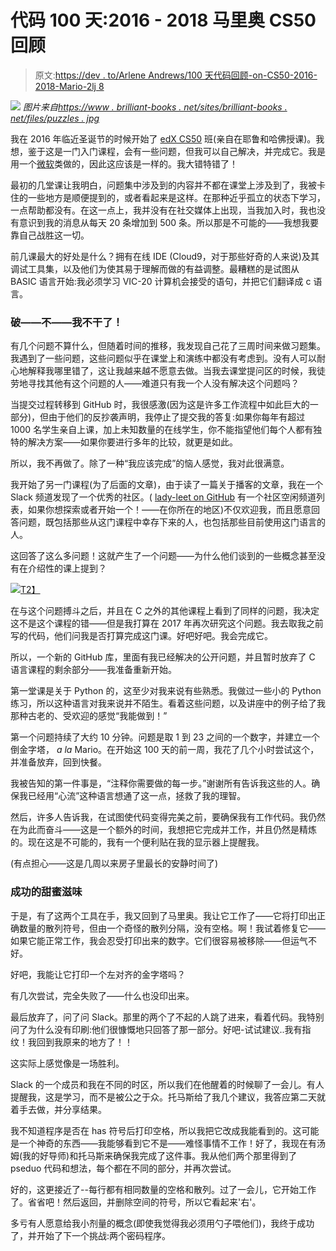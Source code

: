 # 代码 100 天:2016 - 2018 马里奥 CS50 回顾

> 原文:[https://dev . to/Arlene Andrews/100 天代码回顾-on-CS50-2016-2018-Mario-2lj 8](https://dev.to/arleneandrews/100-days-of-code-retrospective-on-cs50-2016---2018-mario-2lj8)

[![](../Images/9fa8bb180edced32bffb83aaac24d1cb.png)](https://www.brilliant-books.net/sites/brilliant-books.net/files/puzzles.jpg) 
*图片来自[https://www . brilliant-books . net/sites/brilliant-books . net/files/puzzles . jpg](https://www.brilliant-books.net/sites/brilliant-books.net/files/puzzles.jpg)*

我在 2016 年临近圣诞节的时候开始了 [edX CS50](https://courses.edx.org/courses/course-v1:HarvardX+CS50+X/course/) 班(亲自在耶鲁和哈佛授课)。我想，鉴于这是一门入门课程，会有一些问题，但我可以自己解决，并完成它。我是用一个[微软](https://mva.microsoft.com/)类做的，因此这应该是一样的。我大错特错了！

最初的几堂课让我明白，问题集中涉及到的内容并不都在课堂上涉及到了，我被卡住的一些地方是顺便提到的，或者看起来是这样。在那种近乎孤立的状态下学习，一点帮助都没有。在这一点上，我并没有在社交媒体上出现，当我加入时，我也没有意识到我的消息从每天 20 条增加到 500 条。所以那是不可能的——我想我要靠自己战胜这一切。

前几课最大的好处是什么？拥有在线 IDE (Cloud9，对于那些好奇的人来说)及其调试工具集，以及他们为使其易于理解而做的有益调整。最糟糕的是试图从 BASIC 语言开始:我必须学习 VIC-20 计算机会接受的语句，并把它们翻译成 c 语言。

### [](#break-no-i-quit)破——不——我不干了！

有几个问题不算什么，但随着时间的推移，我发现自己花了三周时间来做习题集。我遇到了一些问题，这些问题似乎在课堂上和演练中都没有考虑到。没有人可以耐心地解释我哪里错了，这让我越来越不愿意去做。当我去课堂提问区的时候，我徒劳地寻找其他有这个问题的人——难道只有我一个人没有解决这个问题吗？

当提交过程转移到 GitHub 时，我很感激(因为这是许多工作流程中如此巨大的一部分)，但由于他们的反抄袭声明，我停止了提交我的答复:如果你每年有超过 1000 名学生亲自上课，加上未知数量的在线学生，你不能指望他们每个人都有独特的解决方案——如果你要进行多年的比较，就更是如此。

所以，我不再做了。除了一种“我应该完成”的恼人感觉，我对此很满意。

我开始了另一门课程(为了后面的文章)，由于读了一篇关于播客的文章，我在一个 Slack 频道发现了一个优秀的社区。( [lady-leet on GitHub](https://github.com/ladyleet/tech-community-slacks) 有一个社区空闲频道列表，如果你想探索或者开始一个！——在你所在的地区)不仅欢迎我，而且愿意回答问题，既包括那些从这门课程中幸存下来的人，也包括那些目前使用这门语言的人。

这回答了这么多问题！这就产生了一个问题——为什么他们谈到的一些概念甚至没有在介绍性的课上提到？

[![](../Images/67f1c5bb49dc202168f43795ba37df3b.png)T2】](https://www.elegantthemes.com/blog/wp-content/uploads/2016/09/wordpress-frustration.jpg)

在与这个问题搏斗之后，并且在 C 之外的其他课程上看到了同样的问题，我决定这不是这个课程的错——但是我打算在 2017 年再次研究这个问题。我去取我之前写的代码，他们问我是否打算完成这门课。好吧好吧。我会完成它。

所以，一个新的 GitHub 库，里面有我已经解决的公开问题，并且暂时放弃了 C 语言课程的剩余部分——我准备重新开始。

第一堂课是关于 Python 的，这至少对我来说有些熟悉。我做过一些小的 Python 练习，所以这种语言对我来说并不陌生。看着这些问题，以及讲座中的例子给了我那种古老的、受欢迎的感觉“我能做到！”

第一个问题持续了大约 10 分钟。问题是取 1 到 23 之间的一个数字，并建立一个倒金字塔， *a la* Mario。在开始这 100 天的前一周，我花了几个小时尝试这个，并准备放弃，回到快餐。

我被告知的第一件事是，“注释你需要做的每一步。”谢谢所有告诉我这些的人。确保我已经用“心流”这种语言想通了这一点，拯救了我的理智。

然后，许多人告诉我，在试图使代码变得完美之前，要确保我有工作代码。我仍然在为此而奋斗——这是一个额外的时间，我想把它完成并工作，并且仍然是精炼的。现在这是不可能的，我有一个便利贴在我的显示器上提醒我。

(有点担心——这是几周以来房子里最长的安静时间了)

### [](#the-sweet-taste-of-success)**成功的甜蜜滋味**

于是，有了这两个工具在手，我又回到了马里奥。我让它工作了——它将打印出正确数量的散列符号，但由一个奇怪的散列分隔，没有空格。啊！我试着修复它——如果它能正常工作，我会忍受打印出来的数字。它们很容易被移除——但运气不好。

好吧，我能让它打印一个左对齐的金字塔吗？

有几次尝试，完全失败了——什么也没印出来。

最后放弃了，问了问 Slack。那里的两个了不起的人跳了进来，看着代码。我特别问了为什么没有印刷:他们很慷慨地只回答了那一部分。好吧-试试建议..我有指纹！我回到我原来的地方了！！

这实际上感觉像是一场胜利。

Slack 的一个成员和我在不同的时区，所以我们在他醒着的时候聊了一会儿。有人提醒我，这是学习，而不是被公之于众。托马斯给了我几个建议，我答应第二天就着手去做，并分享结果。

我不知道程序是否在 has 符号后打印空格，所以我把它改成我能看到的。这可能是一个神奇的东西——我能够看到它不是——难怪事情不工作！好了，我现在有汤姆(我的好导师)和托马斯来确保我完成了这件事。我从他们两个那里得到了 pseduo 代码和想法，每个都在不同的部分，并再次尝试。

好的，这更接近了--每行都有相同数量的空格和散列。过了一会儿，它开始工作了。省省吧！然后返回，并删除空间的符号，所以它看起来'右'。

多亏有人愿意给我小剂量的概念(即使我觉得我必须用勺子喂他们)，我终于成功了，并开始了下一个挑战:两个密码程序。